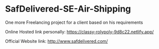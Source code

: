 # SafDelivered-SE-Air-Shipping

One more Freelancing project for a client based on his requirements

Online Hosted link personally:
https://classy-rolypoly-9d8c22.netlify.app/

Official Website link:
http://www.safdelivered.com/
